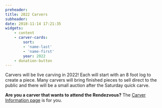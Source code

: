 ```yaml
---
preheader: 
title: 2022 Carvers
subheader: 
date: 2018-11-14 17:21:35
widgets:
    - content
    - carver-cards:
        sort: 
        - 'name-last'
        - 'name-first'
        year: 2022
    - donation-button
---
```

Carvers will be live carving in 2022! Each will start with an 8 foot log to create a piece. Many carvers will bring finished pieces to sell direct to the public and there will be a small auction after the Saturday quick carve.

<strong>Are you a carver that wants to attend the Rendezvous?</strong> The [Carver Information page](../carver-info) is for you.